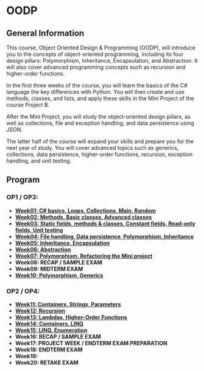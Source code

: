 # OODP

## General Information
This course, Object Oriented Design & Programming (OODP), will introduce you to the concepts of object-oriented programming, including its four design pillars: Polymorphism, Inheritance, Encapsulation, and Abstraction. It will also cover advanced programming concepts such as recursion and higher-order functions.

In the first three weeks of the course, you will learn the basics of the C# language the key differences with Python. You will then create and use methods, classes, and lists, and apply these skills in the Mini Project of the course Project B.

After the Mini Project, you will study the object-oriented design pillars, as well as collections, file and exception handling, and data persistence using JSON.

The latter half of the course will expand your skills and prepare you for the next year of study. You will cover advanced topics such as generics, collections, data persistence, higher-order functions, recursion, exception handling, and unit testing.

## Program

### OP1 / OP3:
- [**Week01: C# basics, Loops, Collections, Main, Random**](./Week01/readme.md)
- [**Week02: Methods, Basic classes, Advanced classes**](./Week02/readme.md)  
- [**Week03: Static fields, methods & classes, Constant fields, Read-only fields, Unit testing**](./Week03/readme.md)  
- [**Week04: File handling, Data persistence, Polymorphism, Inheritance**](./Week04/readme.md)  
- [**Week05: Inheritance, Encapsulation**](./Week05/readme.md)  
- [**Week06: Abstraction**](./Week06/readme.md)  
- [**Week07: Polymorphism, Refactoring the Mini project**](./Week07/readme.md)
- **Week08: RECAP / SAMPLE EXAM**
- **Week09: MIDTERM EXAM**
- [**Week10: Polymorphism, Generics**](./Week10/readme.md)

### OP2 / OP4:
- [**Week11: Containers, Strings, Parameters**](./Week11/readme.md)  
- [**Week12: Recursion**](./Week12/readme.md)  
- [**Week13: Lambdas, Higher-Order Functions**](./Week13/readme.md)  
- [**Week14: Containers, LINQ**](./Week14/readme.md)  
- [**Week15: LINQ, Enumeration**](./Week15/readme.md)
- **Week16: RECAP / SAMPLE EXAM**
- **Week17: PROJECT WEEK / ENDTERM EXAM PREPARATION**
- **Week18: ENDTERM EXAM**
- **Week19:**
- **Week20: RETAKE EXAM**